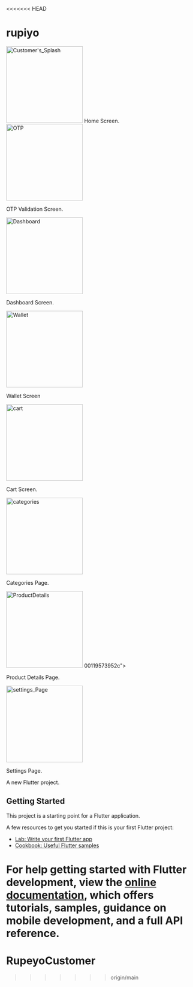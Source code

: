 <<<<<<< HEAD
# rupiyo
<img width="204" alt="Customer's_Splash" src="https://github.com/Rupeyo/RupeyoCustomer/assets/157117464/17a6ffc2-a8ae-4870-bef9-2163a68da922">
Home Screen.

<img width="204" alt="OTP" src="https://github.com/Rupeyo/RupeyoCustomer/assets/157117464/ed198d48-2eb0-43f8-b2aa-5f26157bc48b">

OTP Validation Screen.

<img width="204" alt="Dashboard" src="https://github.com/Rupeyo/RupeyoCustomer/assets/157117464/faf8fbee-ac6c-4bc9-9f0c-374f00e55c4f">

Dashboard Screen.

<img width="204" alt="Wallet" src="https://github.com/Rupeyo/RupeyoCustomer/assets/157117464/adbd679b-385d-4234-b3df-385658df9c45">

Wallet Screen

<img width="204" alt="cart" src="https://github.com/Rupeyo/RupeyoCustomer/assets/157117464/ba03e9a8-c429-4756-a9b0-320683879761">

Cart Screen.

<img width="204" alt="categories" src="https://github.com/Rupeyo/RupeyoCustomer/assets/157117464/93dc6f85-fd53-4be4-8d9d">

Categories Page.

<img width="204" alt="ProductDetails" src="https://github.com/Rupeyo/RupeyoCustomer/assets/157117464/2eed7cb2-f081-452e-9a68-4edc996ab197">
00119573952c">

Product Details Page.

<img width="204" alt="settings_Page" src="https://github.com/Rupeyo/RupeyoCustomer/assets/157117464/de43866d-48da-45c2-b8dc-253c945098a9">

Settings Page.


A new Flutter project.

## Getting Started

This project is a starting point for a Flutter application.

A few resources to get you started if this is your first Flutter project:

- [Lab: Write your first Flutter app](https://docs.flutter.dev/get-started/codelab)
- [Cookbook: Useful Flutter samples](https://docs.flutter.dev/cookbook)

For help getting started with Flutter development, view the
[online documentation](https://docs.flutter.dev/), which offers tutorials,
samples, guidance on mobile development, and a full API reference.
=======
# RupeyoCustomer
>>>>>>> origin/main
